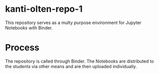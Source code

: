 # kanti-olten-repo-1
This repository serves as a multy purpose environment for Jupyter Notebooks with Binder.

# Process
The repository is called through Binder. The Notebooks are distributed to the students via other means and are then uploaded individually.

